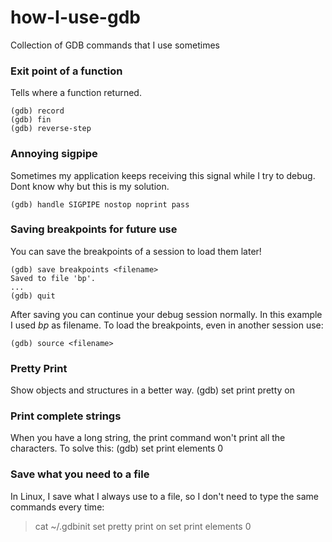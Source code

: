 # how-I-use-gdb
Collection of GDB commands that I use sometimes

### Exit point of a function
Tells where a function returned.
```
(gdb) record
(gdb) fin
(gdb) reverse-step
```

### Annoying sigpipe
Sometimes my application keeps receiving this signal while I try to debug. Dont know why but this is my solution.
```
(gdb) handle SIGPIPE nostop noprint pass
```

### Saving breakpoints for future use
You can save the breakpoints of a session to load them later!
```
(gdb) save breakpoints <filename>
Saved to file 'bp'.
...
(gdb) quit
```
After saving you can continue your debug session normally. In this example I used _bp_ as filename. To load the breakpoints, even in another session use:
```
(gdb) source <filename>
```

### Pretty Print
Show objects and structures in a better way.
(gdb) set print pretty on

### Print complete strings
When you have a long string, the print command won't print all the characters. To solve this:
(gdb) set print elements 0

### Save what you need to a file
In Linux, I save what I always use to a file, so I don't need to type the same commands every time:
> cat ~/.gdbinit
set pretty print on
set print elements 0
